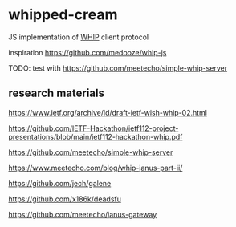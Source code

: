 # whipped-cream

JS implementation of [WHIP](https://github.com/wish-wg/webrtc-http-ingest-protocol) client protocol

inspiration https://github.com/medooze/whip-js 

TODO: test with https://github.com/meetecho/simple-whip-server

## research materials
https://www.ietf.org/archive/id/draft-ietf-wish-whip-02.html

https://github.com/IETF-Hackathon/ietf112-project-presentations/blob/main/ietf112-hackathon-whip.pdf

https://github.com/meetecho/simple-whip-server

https://www.meetecho.com/blog/whip-janus-part-ii/

https://github.com/jech/galene

https://github.com/x186k/deadsfu

https://github.com/meetecho/janus-gateway
